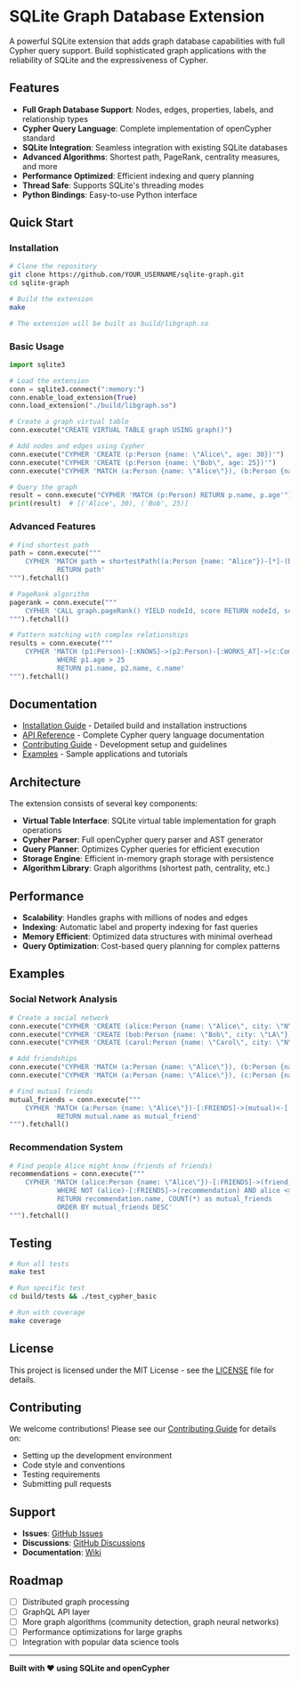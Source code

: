 # SQLite Graph Database Extension

A powerful SQLite extension that adds graph database capabilities with full Cypher query support. Build sophisticated graph applications with the reliability of SQLite and the expressiveness of Cypher.

## Features

- **Full Graph Database Support**: Nodes, edges, properties, labels, and relationship types
- **Cypher Query Language**: Complete implementation of openCypher standard
- **SQLite Integration**: Seamless integration with existing SQLite databases
- **Advanced Algorithms**: Shortest path, PageRank, centrality measures, and more
- **Performance Optimized**: Efficient indexing and query planning
- **Thread Safe**: Supports SQLite's threading modes
- **Python Bindings**: Easy-to-use Python interface

## Quick Start

### Installation

```bash
# Clone the repository
git clone https://github.com/YOUR_USERNAME/sqlite-graph.git
cd sqlite-graph

# Build the extension
make

# The extension will be built as build/libgraph.so
```

### Basic Usage

```python
import sqlite3

# Load the extension
conn = sqlite3.connect(":memory:")
conn.enable_load_extension(True)
conn.load_extension("./build/libgraph.so")

# Create a graph virtual table
conn.execute("CREATE VIRTUAL TABLE graph USING graph()")

# Add nodes and edges using Cypher
conn.execute("CYPHER 'CREATE (p:Person {name: \"Alice\", age: 30})'")
conn.execute("CYPHER 'CREATE (p:Person {name: \"Bob\", age: 25})'")
conn.execute("CYPHER 'MATCH (a:Person {name: \"Alice\"}), (b:Person {name: \"Bob\"}) CREATE (a)-[:KNOWS]->(b)'")

# Query the graph
result = conn.execute("CYPHER 'MATCH (p:Person) RETURN p.name, p.age'").fetchall()
print(result)  # [('Alice', 30), ('Bob', 25)]
```

### Advanced Features

```python
# Find shortest path
path = conn.execute("""
    CYPHER 'MATCH path = shortestPath((a:Person {name: "Alice"})-[*]-(b:Person {name: "Bob"}))
            RETURN path'
""").fetchall()

# PageRank algorithm
pagerank = conn.execute("""
    CYPHER 'CALL graph.pageRank() YIELD nodeId, score RETURN nodeId, score'
""").fetchall()

# Pattern matching with complex relationships
results = conn.execute("""
    CYPHER 'MATCH (p1:Person)-[:KNOWS]->(p2:Person)-[:WORKS_AT]->(c:Company)
            WHERE p1.age > 25
            RETURN p1.name, p2.name, c.name'
""").fetchall()
```

## Documentation

- [Installation Guide](INSTALL.md) - Detailed build and installation instructions
- [API Reference](API.md) - Complete Cypher query language documentation
- [Contributing Guide](CONTRIBUTING.md) - Development setup and guidelines
- [Examples](examples/) - Sample applications and tutorials

## Architecture

The extension consists of several key components:

- **Virtual Table Interface**: SQLite virtual table implementation for graph operations
- **Cypher Parser**: Full openCypher query parser and AST generator
- **Query Planner**: Optimizes Cypher queries for efficient execution
- **Storage Engine**: Efficient in-memory graph storage with persistence
- **Algorithm Library**: Graph algorithms (shortest path, centrality, etc.)

## Performance

- **Scalability**: Handles graphs with millions of nodes and edges
- **Indexing**: Automatic label and property indexing for fast queries
- **Memory Efficient**: Optimized data structures with minimal overhead
- **Query Optimization**: Cost-based query planning for complex patterns

## Examples

### Social Network Analysis
```python
# Create a social network
conn.execute("CYPHER 'CREATE (alice:Person {name: \"Alice\", city: \"NYC\"})'")
conn.execute("CYPHER 'CREATE (bob:Person {name: \"Bob\", city: \"LA\"})'")
conn.execute("CYPHER 'CREATE (carol:Person {name: \"Carol\", city: \"NYC\"})'")

# Add friendships
conn.execute("CYPHER 'MATCH (a:Person {name: \"Alice\"}), (b:Person {name: \"Bob\"}) CREATE (a)-[:FRIENDS]->(b)'")
conn.execute("CYPHER 'MATCH (a:Person {name: \"Alice\"}), (c:Person {name: \"Carol\"}) CREATE (a)-[:FRIENDS]->(c)'")

# Find mutual friends
mutual_friends = conn.execute("""
    CYPHER 'MATCH (a:Person {name: \"Alice\"})-[:FRIENDS]->(mutual)<-[:FRIENDS]-(b:Person {name: \"Bob\"})
            RETURN mutual.name as mutual_friend'
""").fetchall()
```

### Recommendation System
```python
# Find people Alice might know (friends of friends)
recommendations = conn.execute("""
    CYPHER 'MATCH (alice:Person {name: \"Alice\"})-[:FRIENDS]->(friend)-[:FRIENDS]->(recommendation)
            WHERE NOT (alice)-[:FRIENDS]->(recommendation) AND alice <> recommendation
            RETURN recommendation.name, COUNT(*) as mutual_friends
            ORDER BY mutual_friends DESC'
""").fetchall()
```

## Testing

```bash
# Run all tests
make test

# Run specific test
cd build/tests && ./test_cypher_basic

# Run with coverage
make coverage
```

## License

This project is licensed under the MIT License - see the [LICENSE](LICENSE) file for details.

## Contributing

We welcome contributions! Please see our [Contributing Guide](CONTRIBUTING.md) for details on:

- Setting up the development environment
- Code style and conventions
- Testing requirements
- Submitting pull requests

## Support

- **Issues**: [GitHub Issues](https://github.com/YOUR_USERNAME/sqlite-graph/issues)
- **Discussions**: [GitHub Discussions](https://github.com/YOUR_USERNAME/sqlite-graph/discussions)
- **Documentation**: [Wiki](https://github.com/YOUR_USERNAME/sqlite-graph/wiki)

## Roadmap

- [ ] Distributed graph processing
- [ ] GraphQL API layer
- [ ] More graph algorithms (community detection, graph neural networks)
- [ ] Performance optimizations for large graphs
- [ ] Integration with popular data science tools

---

**Built with ❤️ using SQLite and openCypher**
